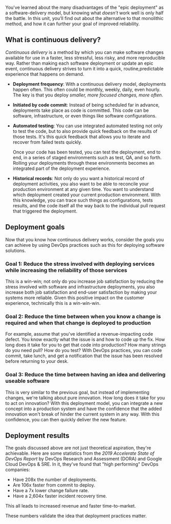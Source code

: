 You've learned about the many disadvantages of the "epic deployment" as a software-delivery model, but knowing what _doesn’t_ work well is only half the battle. In this unit, you’ll find out about the alternative to that monolithic method, and how it can further your goal of improved reliability.

## What is continuous delivery?

_Continuous delivery_ is a method by which you can make software changes available for use in a faster, less stressful, less risky, and more reproducible way. Rather than making each software deployment or update an epic event, continuous delivery strives to turn it into a quick, routine,predictable experience that happens on demand.

- **Deployment frequency**: With a continuous delivery model, deployments happen often. This often could be monthly, weekly, daily, even hourly. The key is that you deploy _smaller, more focused changes, more often_.

- **Initiated by code commit**: Instead of being scheduled far in advance, deployments take place as code is committed. This code can be software, infrastructure, or even things like software configurations.

- **Automated testing**: You can use integrated automated testing not only to test the code, but to also provide quick feedback on the results of those tests. It's this quick feedback that allows you to iterate and recover from failed tests quickly.

  Once your code has been tested, you can test the deployment, end to end, in a series of staged environments such as test, QA, and so forth. Rolling your deployments through these environments becomes an integrated part of the deployment experience.

- **Historical records**: Not only do you want a historical record of deployment activities, you also want to be able to reconcile your production environment at any given time. You want to understand which  deployment created your current production environment. With this knowledge, you can trace such things as configurations, tests results, and the code itself all the way back to the individual pull request that triggered the deployment.

## Deployment goals

Now that you know how continuous delivery works, consider the goals you can achieve by using DevOps practices such as this for deploying software solutions.

### Goal 1: Reduce the stress involved with deploying services while increasing the reliability of those services

This is a win-win; not only do you increase job satisfaction by reducing the stress involved with software and infrastructure deployments, you also increase both job satisfaction and end-user satisfaction by making your systems more reliable. Given this positive impact on the customer experience, technically this is a win-win-win.

### Goal 2: Reduce the time between when you know a change is required and when that change is deployed to production

For example, assume that you've identified a revenue-impacting code defect. You know exactly what the issue is and how to code up the fix. How long does it take for you to get that code into production? How many strings do you need pull? How do you test? With DevOps practices, you can code commit, take lunch, and get a notification that the issue has been resolved before returning to your desk.

### Goal 3: Reduce the time between having an idea and delivering useable software

This is very similar to the previous goal, but instead of implementing changes, we're talking about pure innovation. How long does it take for you to act on innovation? With this deployment model, you can integrate a new concept into a production system and have the confidence that the added innovation won't break of hinder the current system in any way. With this confidence, you can then quickly deliver the new feature.

## Deployment results

The goals discussed above are not just theoretical aspiration, they're achievable. Here are some statistics from the _2019 Accelerate State of DevOps Report_ by DevOps Research and Assessment (DORA) and Google Cloud DevOps & SRE. In it, they've found that "high performing" DevOps companies:

- Have 208x the number of deployments.
- Are 106x faster from commit to deploy.
- Have a 7x lower change failure rate.
- Have a 2,604x faster incident recovery time.

This all leads to increased revenue and faster time-to-market.

These numbers validate the idea that deployment practices matter.

